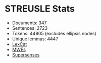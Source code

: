 STREUSLE Stats
==============

* Documents:          347
* Sentences:         2723
* Tokens:           44805 (excludes ellipsis nodes)
* Unique lemmas:     4447
* [LexCat](LEXCAT.txt)
* [MWEs](MWES.txt)
* [Supersenses](SUPERSENSES.txt)
